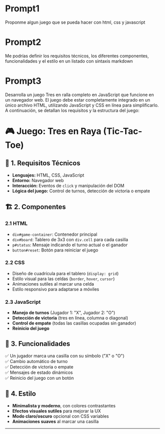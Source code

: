 # Prompt1 
Proponme algun juego que se pueda hacer con html, css y javascript


# Prompt2

Me podrías definir los requisitos técnicos, los diferentes componentes, funcionalidades y el estilo en un listado con sintaxis markdown 


# Prompt3

Desarrolla un juego Tres en ralla completo en JavaScript que funcione en un navegador web. El juego debe estar completamente integrado en un único archivo HTML, utilizando JavaScript y CSS en línea para simplificarlo. A continuación, se detallan los requisitos y la estructura del juego:


# 🎮 Juego: **Tres en Raya (Tic-Tac-Toe)**

## 📌 1. Requisitos Técnicos  
- **Lenguajes:** HTML, CSS, JavaScript  
- **Entorno:** Navegador web  
- **Interacción:** Eventos de `click` y manipulación del DOM  
- **Lógica del juego:** Control de turnos, detección de victoria o empate  

## 🏗️ 2. Componentes  
### 2.1 HTML  
- `div#game-container`: Contenedor principal  
- `div#board`: Tablero de 3x3 con `div.cell` para cada casilla  
- `p#status`: Mensaje indicando el turno actual o el ganador  
- `button#reset`: Botón para reiniciar el juego  

### 2.2 CSS  
- Diseño de cuadrícula para el tablero (`display: grid`)  
- Estilo visual para las celdas (`border`, `hover`, `cursor`)  
- Animaciones sutiles al marcar una celda  
- Estilo responsivo para adaptarse a móviles  

### 2.3 JavaScript  
- **Manejo de turnos** (Jugador 1: "X", Jugador 2: "O")  
- **Detección de victoria** (tres en línea, columna o diagonal)  
- **Control de empate** (todas las casillas ocupadas sin ganador)  
- **Reinicio del juego**  

## 🎯 3. Funcionalidades  
✅ Un jugador marca una casilla con su símbolo ("X" o "O")  
✅ Cambio automático de turno  
✅ Detección de victoria o empate  
✅ Mensajes de estado dinámicos  
✅ Reinicio del juego con un botón  

## 🎨 4. Estilo  
- **Minimalista y moderno**, con colores contrastantes  
- **Efectos visuales sutiles** para mejorar la UX  
- **Modo claro/oscuro** opcional con CSS variables  
- **Animaciones suaves** al marcar una casilla  

---

